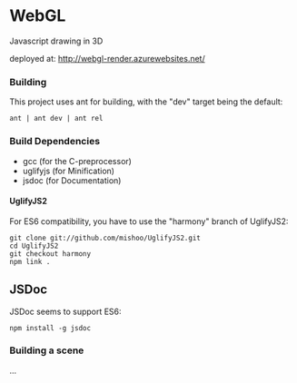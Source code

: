# WebGL
Javascript drawing in 3D 

deployed at: http://webgl-render.azurewebsites.net/

### Building
This project uses ant for building, with the "dev" target being the default:
 
    ant | ant dev | ant rel

### Build Dependencies
* gcc (for the C-preprocessor)
* uglifyjs (for Minification)
* jsdoc (for Documentation)

#### UglifyJS2
For ES6 compatibility, you have to use the "harmony" branch of UglifyJS2:

    git clone git://github.com/mishoo/UglifyJS2.git
    cd UglifyJS2
    git checkout harmony
    npm link .
    
## JSDoc
 JSDoc seems to support ES6:
 
    npm install -g jsdoc

### Building a scene
...
